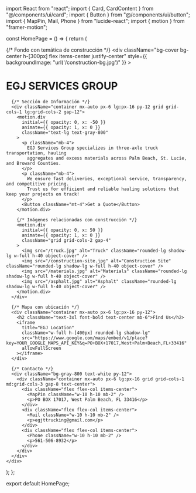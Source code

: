 <!DOCTYPE Html>
import React from "react";
import { Card, CardContent } from "@/components/ui/card";
import { Button } from "@/components/ui/button";
import { MapPin, Mail, Phone } from "lucide-react";
import { motion } from "framer-motion";

const HomePage = () => {
  return (
    <div className="min-h-screen bg-gray-100">
      {/* Fondo con temática de construcción */}
      <div
        className="bg-cover bg-center h-[300px] flex items-center justify-center"
        style={{ backgroundImage: "url('/construction-bg.jpg')" }}
      >
        <h1 className="text-white text-5xl font-bold text-center shadow-lg p-4 bg-black/50 rounded-xl">
          EGJ SERVICES GROUP
        </h1>
      </div>

      {/* Sección de Información */}
      <div className="container mx-auto px-6 lg:px-16 py-12 grid grid-cols-1 lg:grid-cols-2 gap-12">
        <motion.div
          initial={{ opacity: 0, x: -50 }}
          animate={{ opacity: 1, x: 0 }}
          className="text-lg text-gray-800"
        >
          <p className="mb-4">
            EGJ Services Group specializes in three-axle truck transportation, hauling
            aggregates and excess materials across Palm Beach, St. Lucie, and Broward Counties.
          </p>
          <p className="mb-4">
            We ensure fast deliveries, exceptional service, transparency, and competitive pricing.
            Trust us for efficient and reliable hauling solutions that keep your projects on track!
          </p>
          <Button className="mt-4">Get a Quote</Button>
        </motion.div>

        {/* Imágenes relacionadas con construcción */}
        <motion.div
          initial={{ opacity: 0, x: 50 }}
          animate={{ opacity: 1, x: 0 }}
          className="grid grid-cols-2 gap-4"
        >
          <img src="/truck.jpg" alt="Truck" className="rounded-lg shadow-lg w-full h-40 object-cover" />
          <img src="/construction-site.jpg" alt="Construction Site" className="rounded-lg shadow-lg w-full h-40 object-cover" />
          <img src="/materials.jpg" alt="Materials" className="rounded-lg shadow-lg w-full h-40 object-cover" />
          <img src="/asphalt.jpg" alt="Asphalt" className="rounded-lg shadow-lg w-full h-40 object-cover" />
        </motion.div>
      </div>

      {/* Mapa con ubicación */}
      <div className="container mx-auto px-6 lg:px-16 py-12">
        <h2 className="text-3xl font-bold text-center mb-6">Find Us</h2>
        <iframe
          title="EGJ Location"
          className="w-full h-[400px] rounded-lg shadow-lg"
          src="https://www.google.com/maps/embed/v1/place?key=YOUR_GOOGLE_MAPS_API_KEY&q=PO+BOX+17017,West+Palm+Beach,FL+33416"
          allowFullScreen
        ></iframe>
      </div>

      {/* Contacto */}
      <div className="bg-gray-800 text-white py-12">
        <div className="container mx-auto px-6 lg:px-16 grid grid-cols-1 md:grid-cols-3 gap-8 text-center">
          <div className="flex flex-col items-center">
            <MapPin className="w-10 h-10 mb-2" />
            <p>PO BOX 17017, West Palm Beach, FL 33416</p>
          </div>
          <div className="flex flex-col items-center">
            <Mail className="w-10 h-10 mb-2" />
            <p>egjttrucking@gmail.com</p>
          </div>
          <div className="flex flex-col items-center">
            <Phone className="w-10 h-10 mb-2" />
            <p>561-506-8932</p>
          </div>
        </div>
      </div>
    </div>
  );
};

export default HomePage;
